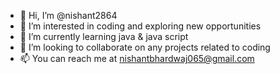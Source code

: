 - 👋 Hi, I’m @nishant2864
- 👀 I’m interested in coding and exploring new opportunities
- 🌱 I’m currently learning java & java script
- 💞️ I’m looking to collaborate on any projects related to coding
- 📫 You can reach me at nishantbhardwaj065@gmail.com

<!---
nishant2864/nishant2864 is a ✨ special ✨ repository because its `README.md` (this file) appears on your GitHub profile.
You can click the Preview link to take a look at your changes.
--->
